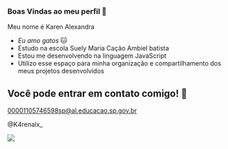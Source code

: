 ### Boas Vindas ao meu perfil 🤍

Meu nome é Karen Alexandra

- _Eu amo gatos_ 🐱
- Estudo na escola Suely Maria Cação Ambiel batista
- Estou me desenvolvendo na linguagem JavaScript
- Utilizo esse espaço para minha organização e compartilhamento dos meus projetos desenvolvidos

## Você pode entrar em contato comigo! 📧

00001105746598sp@al.educacao.sp.gov.br

@K4renalx_

![](https://media.tenor.com/o_5RQarGvJ0AAAAM/kiss.gif)
